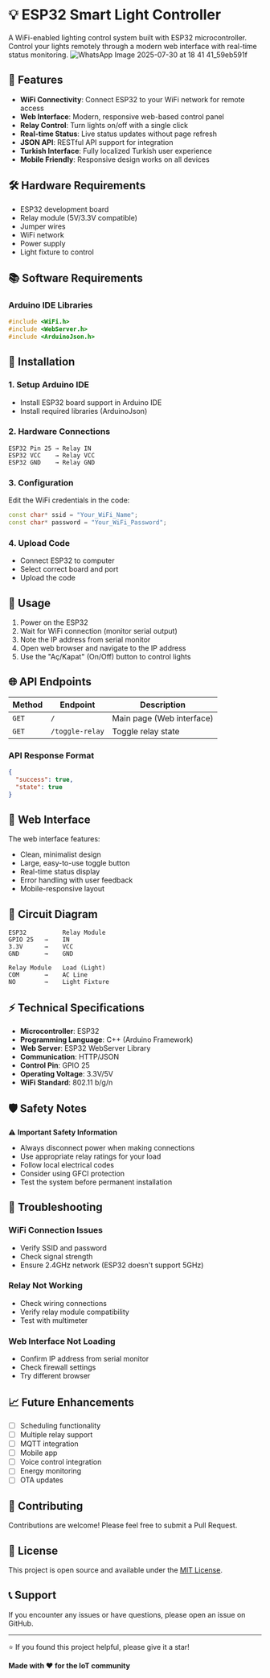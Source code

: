 # 💡 ESP32 Smart Light Controller

A WiFi-enabled lighting control system built with ESP32 microcontroller. Control your lights remotely through a modern web interface with real-time status monitoring.
![WhatsApp Image 2025-07-30 at 18 41 41_59eb591f](https://github.com/user-attachments/assets/a39bd5f8-c8a2-4ff3-bfd4-7e8669fdc04b)


## 🌟 Features

- **WiFi Connectivity**: Connect ESP32 to your WiFi network for remote access
- **Web Interface**: Modern, responsive web-based control panel
- **Relay Control**: Turn lights on/off with a single click
- **Real-time Status**: Live status updates without page refresh
- **JSON API**: RESTful API support for integration
- **Turkish Interface**: Fully localized Turkish user experience
- **Mobile Friendly**: Responsive design works on all devices

## 🛠️ Hardware Requirements

- ESP32 development board
- Relay module (5V/3.3V compatible)
- Jumper wires
- WiFi network
- Power supply
- Light fixture to control

## 📚 Software Requirements

### Arduino IDE Libraries
```cpp
#include <WiFi.h>
#include <WebServer.h>
#include <ArduinoJson.h>
```

## 🔧 Installation

### 1. Setup Arduino IDE
- Install ESP32 board support in Arduino IDE
- Install required libraries (ArduinoJson)

### 2. Hardware Connections
```
ESP32 Pin 25 → Relay IN
ESP32 VCC    → Relay VCC
ESP32 GND    → Relay GND
```

### 3. Configuration
Edit the WiFi credentials in the code:
```cpp
const char* ssid = "Your_WiFi_Name";
const char* password = "Your_WiFi_Password";
```

### 4. Upload Code
- Connect ESP32 to computer
- Select correct board and port
- Upload the code

## 🚀 Usage

1. Power on the ESP32
2. Wait for WiFi connection (monitor serial output)
3. Note the IP address from serial monitor
4. Open web browser and navigate to the IP address
5. Use the "Aç/Kapat" (On/Off) button to control lights

## 🌐 API Endpoints

| Method | Endpoint | Description |
|--------|----------|-------------|
| `GET` | `/` | Main page (Web interface) |
| `GET` | `/toggle-relay` | Toggle relay state |

### API Response Format
```json
{
  "success": true,
  "state": true
}
```

## 📱 Web Interface

The web interface features:
- Clean, minimalist design
- Large, easy-to-use toggle button
- Real-time status display
- Error handling with user feedback
- Mobile-responsive layout

## 🔌 Circuit Diagram

```
ESP32          Relay Module
GPIO 25   →    IN
3.3V      →    VCC
GND       →    GND

Relay Module   Load (Light)
COM       →    AC Line
NO        →    Light Fixture
```

## ⚡ Technical Specifications

- **Microcontroller**: ESP32
- **Programming Language**: C++ (Arduino Framework)
- **Web Server**: ESP32 WebServer Library
- **Communication**: HTTP/JSON
- **Control Pin**: GPIO 25
- **Operating Voltage**: 3.3V/5V
- **WiFi Standard**: 802.11 b/g/n

## 🛡️ Safety Notes

⚠️ **Important Safety Information**
- Always disconnect power when making connections
- Use appropriate relay ratings for your load
- Follow local electrical codes
- Consider using GFCI protection
- Test the system before permanent installation

## 🔧 Troubleshooting

### WiFi Connection Issues
- Verify SSID and password
- Check signal strength
- Ensure 2.4GHz network (ESP32 doesn't support 5GHz)

### Relay Not Working
- Check wiring connections
- Verify relay module compatibility
- Test with multimeter

### Web Interface Not Loading
- Confirm IP address from serial monitor
- Check firewall settings
- Try different browser

## 📈 Future Enhancements

- [ ] Scheduling functionality
- [ ] Multiple relay support
- [ ] MQTT integration
- [ ] Mobile app
- [ ] Voice control integration
- [ ] Energy monitoring
- [ ] OTA updates

## 🤝 Contributing

Contributions are welcome! Please feel free to submit a Pull Request.

## 📄 License

This project is open source and available under the [MIT License](LICENSE).

## 📞 Support

If you encounter any issues or have questions, please open an issue on GitHub.

---

⭐ If you found this project helpful, please give it a star!

**Made with ❤️ for the IoT community**
